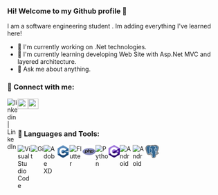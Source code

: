 ### Hi! Welcome to my Github profile 👋

I am a software engineering student . Im adding everything I've learned here!                                                                                            
- 🔭 I'm currently working on .Net technologies.
- 🌱 I'm currently learning developing Web Site with Asp.Net MVC and layered architecture.
- 💬 Ask me about anything.

### 📩 Connect with me:

[<img align="left" alt="linkedin | LinkedIn" width="24px" src="https://raw.githubusercontent.com/peterthehan/peterthehan/master/assets/linkedin.svg" />][linkedin]

[<img align="left" height="24" width="24" src="https://cdn.jsdelivr.net/npm/simple-icons@v4/icons/instagram.svg" />][instagram]
[<img align="left" height="24" width="24" src="https://cdn.jsdelivr.net/npm/simple-icons@v4/icons/gmail.svg" />][gmail]


<br />


[instagram]: https://www.instagram.com/mahmutegribck
[linkedin]: https://www.linkedin.com
[gmail]: mailto:megribck01@gmail.com
<br />

### 🔧 Languages and Tools:

<img align="left" alt="Visual Studio Code" width="30px" src="https://profilinator.rishav.dev/skills-assets/html5-original-wordmark.svg" />
<img align="left" alt="Git" width="30px" src="https://profilinator.rishav.dev/skills-assets/css3-original-wordmark.svg" />
<img align="left" alt="Adobe XD" width="30px" src="https://profilinator.rishav.dev/skills-assets/bootstrap-plain.svg" />
<img align="left" alt="GitHub" width="30px" src="https://raw.githubusercontent.com/github/explore/cebd63002168a05a6a642f309227eefeccd92950/topics/cpp/cpp.png" />
<img align="left" alt="Flutter" width="30px" src="https://cdn.jsdelivr.net/gh/devicons/devicon/icons/javascript/javascript-original.svg" />
<img align="left" alt="Flutter" width="30px" src="https://raw.githubusercontent.com/github/explore/cebd63002168a05a6a642f309227eefeccd92950/topics/php/php.png" />
<img align="left" alt="Python" width="30px" src="https://profilinator.rishav.dev/skills-assets/dotnetcore.png" />
<img align="left" alt="Ios" width="26px" src="https://raw.githubusercontent.com/iamruveyda/img/c0afbbf42cbb9e931984701107180cbea3d3c062/Languages%20and%20Tools/CSharp.svg" />
<img align="left" alt="Android" width="30px" src="https://cdn.jsdelivr.net/gh/devicons/devicon/icons/vscode/vscode-original.svg" />
<img align="left" alt="Android" width="30px" src="https://iconape.com/wp-content/files/lf/371619/svg/371619.svg" />
<img align="left" alt="Android" width="30px" src="https://raw.githubusercontent.com/github/explore/80688e429a7d4ef2fca1e82350fe8e3517d3494d/topics/postgresql/postgresql.png" />


<br />





